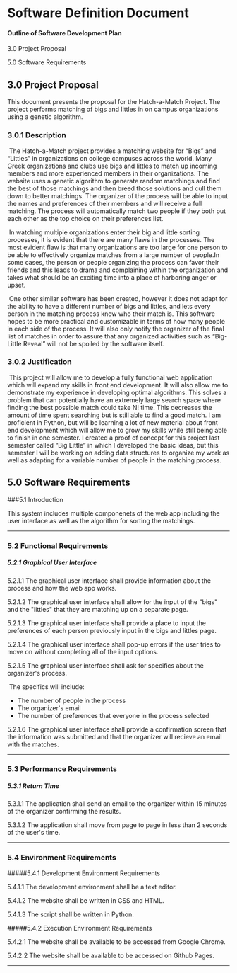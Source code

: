 # Software Definition Document

#### Outline of Software Development Plan

3.0 Project Proposal

5.0 Software Requirements

## 3.0 Project Proposal

This document presents the proposal for the Hatch-a-Match Project. The project performs matching of bigs and littles in on campus organizations using a genetic algorithm.

### 3.0.1 Description

​	The Hatch-a-Match project provides a matching website for “Bigs” and “Littles” in organizations on college campuses across the world. Many Greek organizations and clubs use bigs and littles to match up incoming members and more experienced members in their organizations. The website uses a genetic algorithm to generate random matchings and find the best of those matchings and then breed those solutions and cull them down to better matchings. The organizer of the process will be able to input the names and preferences of their members and will receive a full matching. The process will automatically match two people if they both put each other as the top choice on their preferences list. 

​	In watching multiple organizations enter their big and little sorting processes, it is evident that there are many flaws in the processes. The most evident flaw is that many organizations are too large for one person to be able to effectively organize matches from a large number of people.In some cases, the person or people organizing the process can favor their friends and this leads to drama and complaining within the organization and takes what should be an exciting time into a place of harboring anger or upset.

​	One other similar software has been created, however it does not adapt for the ability to have a different number of bigs and littles, and lets every person in the matching process know who their match is. This software hopes to be more practical and customizable in terms of how many people in each side of the process. It will also only notify the organizer of the final list of matches in order to assure that any organized activities such as “Big-Little Reveal” will not be spoiled by the software itself.

### 3.0.2 Justification

​	This project will allow me to develop a fully functional web application which will expand my skills in front end development. It will also allow me to demonstrate my experience in developing optimal algorithms. This solves a problem that can potentially have an extremely large search space where finding the best possible match could take N! time. This decreases the amount of time spent searching but is still able to find a good match. I am proficient in Python, but will be learning a lot of new material about front end development which will allow me to grow my skills while still being able to finish in one semester. I created a proof of concept for this project last semester called “Big Little” in which I developed the basic ideas, but this semester I will be working on adding data structures to organize my work as well as adapting for a variable number of people in the matching process. 

## 5.0 Software Requirements

###5.1 Introduction

This system includes multiple componenets of the web app including the user interface as well as the algorithm for sorting the matchings. 

____

### 5.2 Functional Requirements

##### 5.2.1 Graphical User Interface

5.2.1.1 The graphical user interface shall provide information about the process and how the web app works.

5.2.1.2 The graphical user interface shall allow for the input of the "bigs" and the "littles" that they are matching up on a separate page.

5.2.1.3 The graphical user interface shall provide a place to input the preferences of each person previously input in the bigs and littles page.

5.2.1.4 The graphical user interface shall pop-up errors if the user tries to move on without completing all of the input options.

5.2.1.5 The graphical user interface shall ask for specifics about the organizer's process.

​	The specifics will include:

  * The number of people in the process
  * The organizer's email
  * The number of preferences that everyone in the process selected

5.2.1.6 The graphical user interface shall provide a confirmation screen that the information was submitted and that the organizer will recieve an email with the matches.

____

### 5.3 Performance Requirements

##### 5.3.1 Return Time

5.3.1.1 The application shall send an email to the organizer within 15 minutes of the organizer confirming the results.

5.3.1.2 The application shall move from page to page in less than 2 seconds of the user's time.

____

### 5.4 Environment Requirements

#####5.4.1 Development Environment Requirements

5.4.1.1 The development environment shall be a text editor.

5.4.1.2 The website shall be written in CSS and HTML.

5.4.1.3 The script shall be written in Python.

#####5.4.2 Execution Environment Requirements

5.4.2.1 The website shall be available to be accessed from Google Chrome.

5.4.2.2 The website shall be available to be accessed on Github Pages.

____

